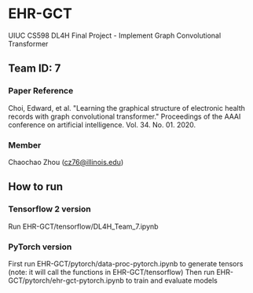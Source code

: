 # EHR-GCT
UIUC CS598 DL4H Final Project - Implement Graph Convolutional Transformer

## Team ID: 7
### Paper Reference
Choi, Edward, et al. "Learning the graphical structure of electronic health records with graph convolutional transformer." Proceedings of the AAAI conference on artificial intelligence. Vol. 34. No. 01. 2020.
### Member
Chaochao Zhou (cz76@illinois.edu)

## How to run
### Tensorflow 2 version
Run EHR-GCT/tensorflow/DL4H_Team_7.ipynb 

### PyTorch version
First run EHR-GCT/pytorch/data-proc-pytorch.ipynb to generate tensors (note: it will call the functions in EHR-GCT/tensorflow)
Then run EHR-GCT/pytorch/ehr-gct-pytorch.ipynb to train and evaluate models
